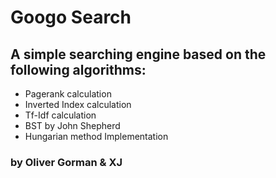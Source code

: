 # Googo Search
## A simple searching engine based on the following algorithms:
  - Pagerank calculation
  - Inverted Index calculation
  - Tf-Idf calculation
  - BST by John Shepherd
  - Hungarian method Implementation 
### by Oliver Gorman & XJ
